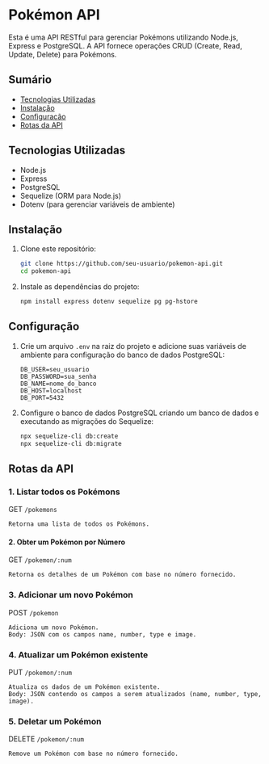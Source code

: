# Pokémon API

Esta é uma API RESTful para gerenciar Pokémons utilizando Node.js, Express e PostgreSQL. A API fornece operações CRUD (Create, Read, Update, Delete) para Pokémons.

## Sumário

- [Tecnologias Utilizadas](#tecnologias-utilizadas)
- [Instalação](#instalação)
- [Configuração](#configuração)
- [Rotas da API](#rotas-da-api)

## Tecnologias Utilizadas

- Node.js
- Express
- PostgreSQL
- Sequelize (ORM para Node.js)
- Dotenv (para gerenciar variáveis de ambiente)


## Instalação

1. Clone este repositório:

    ```bash
    git clone https://github.com/seu-usuario/pokemon-api.git
    cd pokemon-api
    ```

2. Instale as dependências do projeto:

    ```bash
    npm install express dotenv sequelize pg pg-hstore
    ```

## Configuração

1. Crie um arquivo `.env` na raiz do projeto e adicione suas variáveis de ambiente para configuração do banco de dados PostgreSQL:

    ```plaintext
    DB_USER=seu_usuario
    DB_PASSWORD=sua_senha
    DB_NAME=nome_do_banco
    DB_HOST=localhost
    DB_PORT=5432
    ```

2. Configure o banco de dados PostgreSQL criando um banco de dados e executando as migrações do Sequelize:

    ```bash
    npx sequelize-cli db:create
    npx sequelize-cli db:migrate
    ```

## Rotas da API

### 1. Listar todos os Pokémons

GET ```/pokemons```

    Retorna uma lista de todos os Pokémons.

#### 2. Obter um Pokémon por Número

GET ```/pokemon/:num```

    Retorna os detalhes de um Pokémon com base no número fornecido.

### 3. Adicionar um novo Pokémon

POST ```/pokemon```

    Adiciona um novo Pokémon.
    Body: JSON com os campos name, number, type e image.

### 4. Atualizar um Pokémon existente

PUT ```/pokemon/:num```

    Atualiza os dados de um Pokémon existente.
    Body: JSON contendo os campos a serem atualizados (name, number, type, image).

### 5. Deletar um Pokémon

DELETE ```/pokemon/:num```

    Remove um Pokémon com base no número fornecido.